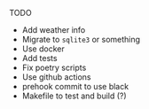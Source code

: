 TODO
* Add weather info
* Migrate to `sqlite3` or something
* Use docker
* Add tests
* Fix poetry scripts
* Use github actions
* prehook commit to use black
* Makefile to test and build (?)


